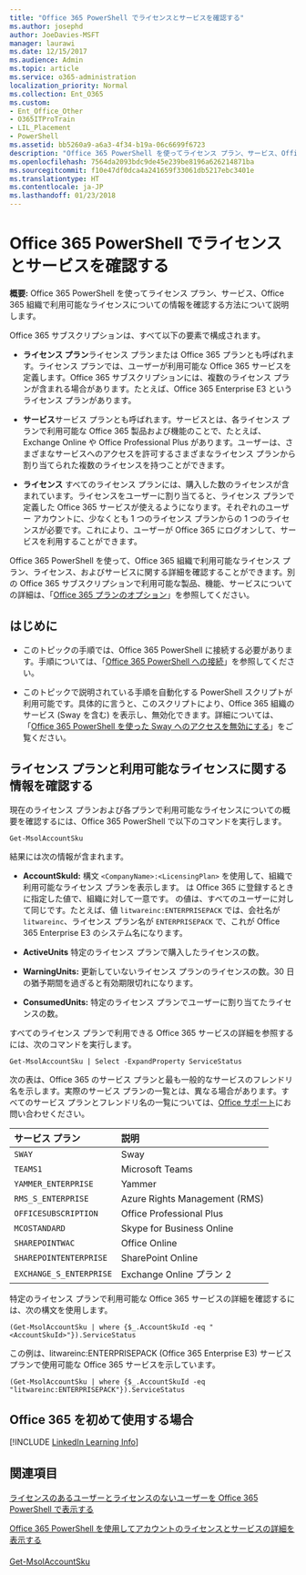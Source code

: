 ```yaml
---
title: "Office 365 PowerShell でライセンスとサービスを確認する"
ms.author: josephd
author: JoeDavies-MSFT
manager: laurawi
ms.date: 12/15/2017
ms.audience: Admin
ms.topic: article
ms.service: o365-administration
localization_priority: Normal
ms.collection: Ent_O365
ms.custom:
- Ent_Office_Other
- O365ITProTrain
- LIL_Placement
- PowerShell
ms.assetid: bb5260a9-a6a3-4f34-b19a-06c6699f6723
description: "Office 365 PowerShell を使ってライセンス プラン、サービス、Office 365 組織で利用可能なライセンスについての情報を確認する方法について説明します。"
ms.openlocfilehash: 7564da2093bdc9de45e239be8196a626214871ba
ms.sourcegitcommit: f10e47df0dca4a241659f33061db5217ebc3401e
ms.translationtype: HT
ms.contentlocale: ja-JP
ms.lasthandoff: 01/23/2018
---
```

# <a name="view-licenses-and-services-with-office-365-powershell"></a>Office 365 PowerShell でライセンスとサービスを確認する

**概要:** Office 365 PowerShell を使ってライセンス プラン、サービス、Office 365 組織で利用可能なライセンスについての情報を確認する方法について説明します。
  
Office 365 サブスクリプションは、すべて以下の要素で構成されます。
- **ライセンス プラン**ライセンス プランまたは Office 365 プランとも呼ばれます。ライセンス プランでは、ユーザーが利用可能な Office 365 サービスを定義します。Office 365 サブスクリプションには、複数のライセンス プランが含まれる場合があります。たとえば、Office 365 Enterprise E3 というライセンス プランがあります。
    
- **サービス**サービス プランとも呼ばれます。サービスとは、各ライセンス プランで利用可能な Office 365 製品および機能のことで、たとえば、Exchange Online や Office Professional Plus があります。ユーザーは、さまざまなサービスへのアクセスを許可するさまざまなライセンス プランから割り当てられた複数のライセンスを持つことができます。
    
- **ライセンス** すべてのライセンス プランには、購入した数のライセンスが含まれています。ライセンスをユーザーに割り当てると、ライセンス プランで定義した Office 365 サービスが使えるようになります。それぞれのユーザー アカウントに、少なくとも 1 つのライセンス プランからの 1 つのライセンスが必要です。これにより、ユーザーが Office 365 にログオンして、サービスを利用することができます。
    
Office 365 PowerShell を使って、Office 365 組織で利用可能なライセンス プラン、ライセンス、およびサービスに関する詳細を確認することができます。別の Office 365 サブスクリプションで利用可能な製品、機能、サービスについての詳細は、「[Office 365 プランのオプション](https://go.microsoft.com/fwlink/p/?LinkId=691147)」を参照してください。
## <a name="before-you-begin"></a>はじめに
<a name="RTT"> </a>

- このトピックの手順では、Office 365 PowerShell に接続する必要があります。手順については、「[Office 365 PowerShell への接続](connect-to-office-365-powershell.md)」を参照してください。
    
- このトピックで説明されている手順を自動化する PowerShell スクリプトが利用可能です。具体的に言うと、このスクリプトにより、Office 365 組織のサービス (Sway を含む) を表示し、無効化できます。詳細については、「[Office 365 PowerShell を使った Sway へのアクセスを無効にする](disable-access-to-sway-with-office-365-powershell.md)」をご覧ください。
    
## <a name="view-information-about-licensing-plans-and-the-available-licenses"></a>ライセンス プランと利用可能なライセンスに関する情報を確認する
<a name="ShortVersion"> </a>

現在のライセンス プランおよび各プランで利用可能なライセンスについての概要を確認するには、Office 365 PowerShell で以下のコマンドを実行します。
  
```
Get-MsolAccountSku
```

結果には次の情報が含まれます。
  
- **AccountSkuId:** 構文 `<CompanyName>:<LicensingPlan>` を使用して、組織で利用可能なライセンス プランを表示します。_<CompanyName>_ は Office 365 に登録するときに指定した値で、組織に対して一意です。_<LicensingPlan>_ の値は、すべてのユーザーに対して同じです。たとえば、値 `litwareinc:ENTERPRISEPACK` では、会社名が `litwareinc`、ライセンス プラン名が `ENTERPRISEPACK` で、これが Office 365 Enterprise E3 のシステム名になります。
    
- **ActiveUnits** 特定のライセンス プランで購入したライセンスの数。
    
- **WarningUnits:** 更新していないライセンス プランのライセンスの数。30 日の猶予期間を過ぎると有効期限切れになります。
    
- **ConsumedUnits:** 特定のライセンス プランでユーザーに割り当てたライセンスの数。
    
すべてのライセンス プランで利用できる Office 365 サービスの詳細を参照するには、次のコマンドを実行します。
  
```
Get-MsolAccountSku | Select -ExpandProperty ServiceStatus
```

次の表は、Office 365 のサービス プランと最も一般的なサービスのフレンドリ名を示します。実際のサービス プランの一覧とは、異なる場合があります。すべてのサービス プランとフレンドリ名の一覧については、[Office サポート](https://support.office.com/home/contact)にお問い合わせください。
  
|****サービス プラン****|****説明****|
|:-----|:-----|
| `SWAY` <br/> |Sway  <br/> |
| `TEAMS1` <br/> |Microsoft Teams  <br/> |
| `YAMMER_ENTERPRISE` <br/> |Yammer  <br/> |
| `RMS_S_ENTERPRISE` <br/> |Azure Rights Management (RMS)  <br/> |
| `OFFICESUBSCRIPTION` <br/> |Office Professional Plus  <br/> |
| `MCOSTANDARD` <br/> |Skype for Business Online  <br/> |
| `SHAREPOINTWAC` <br/> |Office Online  <br/> |
| `SHAREPOINTENTERPRISE` <br/> |SharePoint Online  <br/> |
| `EXCHANGE_S_ENTERPRISE` <br/> |Exchange Online プラン 2  <br/> |
   
特定のライセンス プランで利用可能な Office 365 サービスの詳細を確認するには、次の構文を使用します。
  
```
(Get-MsolAccountSku | where {$_.AccountSkuId -eq " <AccountSkuId>"}).ServiceStatus
```

この例は、litwareinc:ENTERPRISEPACK (Office 365 Enterprise E3) サービス プランで使用可能な Office 365 サービスを示しています。
  
```
(Get-MsolAccountSku | where {$_.AccountSkuId -eq "litwareinc:ENTERPRISEPACK"}).ServiceStatus
```

## <a name="new-to-office-365"></a>Office 365 を初めて使用する場合
<a name="ShortVersion"> </a>

[!INCLUDE [LinkedIn Learning Info](../common/office/linkedin-learning-info.md)]
   
## <a name="see-also"></a>関連項目
<a name="ShortVersion"> </a>

#### 

[ライセンスのあるユーザーとライセンスのないユーザーを Office 365 PowerShell で表示する](view-licensed-and-unlicensed-users-with-office-365-powershell.md)
  
[Office 365 PowerShell を使用してアカウントのライセンスとサービスの詳細を表示する](view-account-license-and-service-details-with-office-365-powershell.md)
#### 

[Get-MsolAccountSku](https://go.microsoft.com/fwlink/p/?LinkId=691549)

